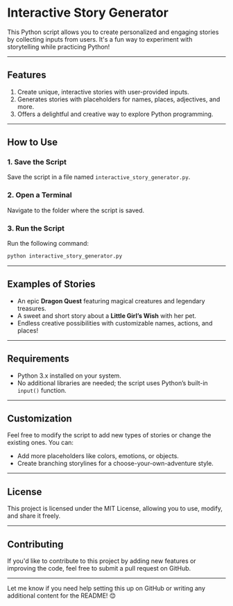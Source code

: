 # **Interactive Story Generator**

This Python script allows you to create personalized and engaging stories by collecting inputs from users. It's a fun way to experiment with storytelling while practicing Python!

---

## **Features**

1. Create unique, interactive stories with user-provided inputs.  
2. Generates stories with placeholders for names, places, adjectives, and more.  
3. Offers a delightful and creative way to explore Python programming.

---

## **How to Use**

### **1. Save the Script**
Save the script in a file named `interactive_story_generator.py`.  

### **2. Open a Terminal**
Navigate to the folder where the script is saved.

### **3. Run the Script**
Run the following command:  
```bash
python interactive_story_generator.py
```

---

## **Examples of Stories**
- An epic **Dragon Quest** featuring magical creatures and legendary treasures.  
- A sweet and short story about a **Little Girl’s Wish** with her pet.  
- Endless creative possibilities with customizable names, actions, and places!

---

## **Requirements**
- Python 3.x installed on your system.  
- No additional libraries are needed; the script uses Python’s built-in `input()` function.

---

## **Customization**
Feel free to modify the script to add new types of stories or change the existing ones. You can:  
- Add more placeholders like colors, emotions, or objects.  
- Create branching storylines for a choose-your-own-adventure style.  

---

## **License**
This project is licensed under the MIT License, allowing you to use, modify, and share it freely.

---

## **Contributing**
If you'd like to contribute to this project by adding new features or improving the code, feel free to submit a pull request on GitHub.

---

Let me know if you need help setting this up on GitHub or writing any additional content for the README! 😊
